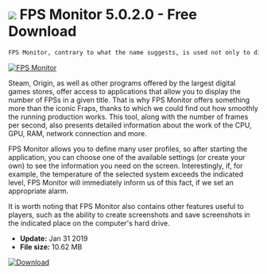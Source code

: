 # ![](https://cdn.softexe.net/static/icon/7/fps-monitor-9185.png) FPS Monitor 5.0.2.0 - Free Download

```sh
FPS Monitor, contrary to what the name suggests, is used not only to display the number of frames per second.
```
[![FPS Monitor](https://gallery.dpcdn.pl/imgc/Tools/82558/g_-_420x350_1.5_-_x7642db24-350f-4905-9f88-9d2560d71a34.jpg)](https://softexe.net/win/system/other/fps-monitor:aphe.html)

Steam, Origin, as well as other programs offered by the largest digital games stores, offer access to applications that allow you to display the number of FPSs in a given title. That is why FPS Monitor offers something more than the iconic Fraps, thanks to which we could find out how smoothly the running production works. This tool, along with the number of frames per second, also presents detailed information about the work of the CPU, GPU, RAM, network connection and more.
 
 FPS Monitor allows you to define many user profiles, so after starting the application, you can choose one of the available settings (or create your own) to see the information you need on the screen. Interestingly, if, for example, the temperature of the selected system exceeds the indicated level, FPS Monitor will immediately inform us of this fact, if we set an appropriate alarm.
 
 It is worth noting that FPS Monitor also contains other features useful to players, such as the ability to create screenshots and save screenshots in the indicated place on the computer's hard drive.


- **Update:** Jan 31 2019
- **File size:** 10.62 MB

[![Download](https://cdn.softexe.net/static/img/download.png)](https://softexe.net/win/system/other/fps-monitor:aphe.html)

